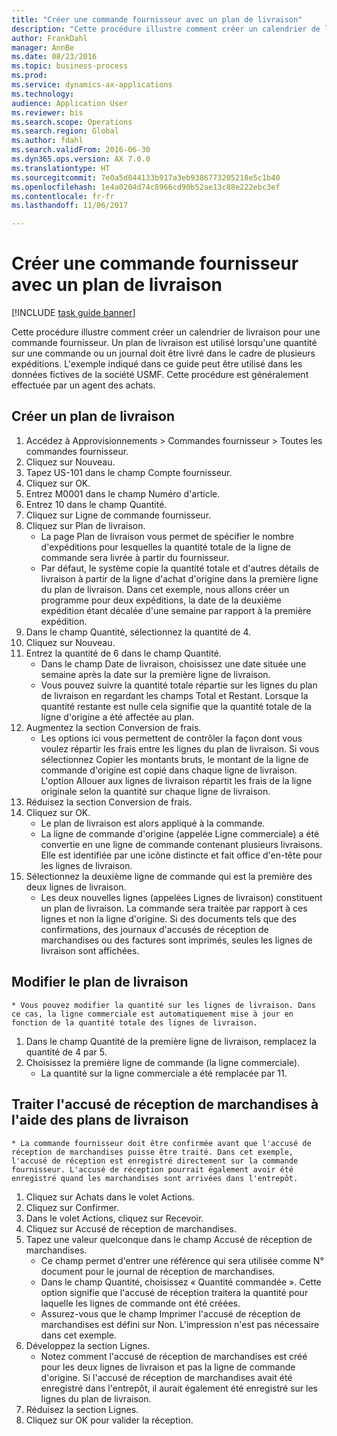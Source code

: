 ```yaml
--- 
title: "Créer une commande fournisseur avec un plan de livraison"
description: "Cette procédure illustre comment créer un calendrier de livraison pour une commande fournisseur."
author: FrankDahl
manager: AnnBe
ms.date: 08/23/2016
ms.topic: business-process
ms.prod: 
ms.service: dynamics-ax-applications
ms.technology: 
audience: Application User
ms.reviewer: bis
ms.search.scope: Operations
ms.search.region: Global
ms.author: fdahl
ms.search.validFrom: 2016-06-30
ms.dyn365.ops.version: AX 7.0.0
ms.translationtype: HT
ms.sourcegitcommit: 7e0a5d044133b917a3eb9386773205218e5c1b40
ms.openlocfilehash: 1e4a0204d74c8966cd90b52ae13c88e222ebc3ef
ms.contentlocale: fr-fr
ms.lasthandoff: 11/06/2017

---
```

# <a name="create-a-purchase-order-with-a-delivery-schedule"></a>Créer une commande fournisseur avec un plan de livraison

[!INCLUDE [task guide banner](../../includes/task-guide-banner.md)]

Cette procédure illustre comment créer un calendrier de livraison pour une commande fournisseur. Un plan de livraison est utilisé lorsqu'une quantité sur une commande ou un journal doit être livré dans le cadre de plusieurs expéditions. L'exemple indiqué dans ce guide peut être utilisé dans les données fictives de la société USMF. Cette procédure est généralement effectuée par un agent des achats.


## <a name="create-a-delivery-schedule"></a>Créer un plan de livraison
1. Accédez à Approvisionnements > Commandes fournisseur > Toutes les commandes fournisseur.
2. Cliquez sur Nouveau.
3. Tapez US-101 dans le champ Compte fournisseur.
4. Cliquez sur OK.
5. Entrez M0001 dans le champ Numéro d'article.
6. Entrez 10 dans le champ Quantité.
7. Cliquez sur Ligne de commande fournisseur.
8. Cliquez sur Plan de livraison.
    * La page Plan de livraison vous permet de spécifier le nombre d'expéditions pour lesquelles la quantité totale de la ligne de commande sera livrée à partir du fournisseur.  
    * Par défaut, le système copie la quantité totale et d'autres détails de livraison à partir de la ligne d'achat d'origine dans la première ligne du plan de livraison. Dans cet exemple, nous allons créer un programme pour deux expéditions, la date de la deuxième expédition étant décalée d'une semaine par rapport à la première expédition.  
9. Dans le champ Quantité, sélectionnez la quantité de 4.
10. Cliquez sur Nouveau.
11. Entrez la quantité de 6 dans le champ Quantité.
    * Dans le champ Date de livraison, choisissez une date située une semaine après la date sur la première ligne de livraison.  
    * Vous pouvez suivre la quantité totale répartie sur les lignes du plan de livraison en regardant les champs Total et Restant. Lorsque la quantité restante est nulle cela signifie que la quantité totale de la ligne d'origine a été affectée au plan.  
12. Augmentez la section Conversion de frais.
    * Les options ici vous permettent de contrôler la façon dont vous voulez répartir les frais entre les lignes du plan de livraison. Si vous sélectionnez Copier les montants bruts, le montant de la ligne de commande d'origine est copié dans chaque ligne de livraison. L'option Allouer aux lignes de livraison répartit les frais de la ligne originale selon la quantité sur chaque ligne de livraison.  
13. Réduisez la section Conversion de frais.
14. Cliquez sur OK.
    * Le plan de livraison est alors appliqué à la commande.  
    * La ligne de commande d'origine (appelée Ligne commerciale) a été convertie en une ligne de commande contenant plusieurs livraisons. Elle est identifiée par une icône distincte et fait office d'en-tête pour les lignes de livraison.  
15. Sélectionnez la deuxième ligne de commande qui est la première des deux lignes de livraison.
    * Les deux nouvelles lignes (appelées Lignes de livraison) constituent un plan de livraison. La commande sera traitée par rapport à ces lignes et non la ligne d'origine. Si des documents tels que des confirmations, des journaux d'accusés de réception de marchandises ou des factures sont imprimés, seules les lignes de livraison sont affichées.  

## <a name="change-the-delivery-schedule"></a>Modifier le plan de livraison
    * Vous pouvez modifier la quantité sur les lignes de livraison. Dans ce cas, la ligne commerciale est automatiquement mise à jour en fonction de la quantité totale des lignes de livraison.  
1. Dans le champ Quantité de la première ligne de livraison, remplacez la quantité de 4 par 5.
2. Choisissez la première ligne de commande (la ligne commerciale).
    * La quantité sur la ligne commerciale a été remplacée par 11.  

## <a name="process-product-receipt-using-delivery-schedules"></a>Traiter l'accusé de réception de marchandises à l'aide des plans de livraison
    * La commande fournisseur doit être confirmée avant que l'accusé de réception de marchandises puisse être traité. Dans cet exemple, l'accusé de réception est enregistré directement sur la commande fournisseur. L'accusé de réception pourrait également avoir été enregistré quand les marchandises sont arrivées dans l'entrepôt.  
1. Cliquez sur Achats dans le volet Actions.
2. Cliquez sur Confirmer.
3. Dans le volet Actions, cliquez sur Recevoir.
4. Cliquez sur Accusé de réception de marchandises.
5. Tapez une valeur quelconque dans le champ Accusé de réception de marchandises.
    * Ce champ permet d'entrer une référence qui sera utilisée comme N° document pour le journal de réception de marchandises.  
    * Dans le champ Quantité, choisissez « Quantité commandée ». Cette option signifie que l'accusé de réception traitera la quantité pour laquelle les lignes de commande ont été créées.  
    * Assurez-vous que le champ Imprimer l'accusé de réception de marchandises est défini sur Non. L'impression n'est pas nécessaire dans cet exemple.  
6. Développez la section Lignes.
    * Notez comment l'accusé de réception de marchandises est créé pour les deux lignes de livraison et pas la ligne de commande d'origine. Si l'accusé de réception de marchandises avait été enregistré dans l'entrepôt, il aurait également été enregistré sur les lignes du plan de livraison.  
7. Réduisez la section Lignes.
8. Cliquez sur OK pour valider la réception.


